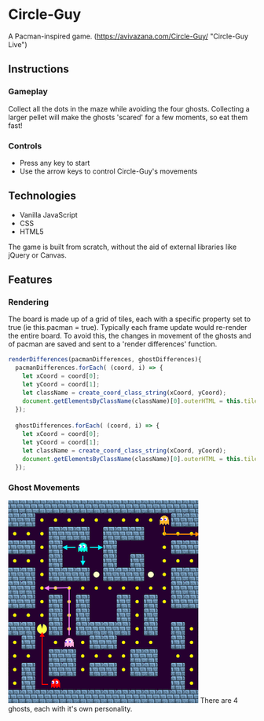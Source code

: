 # Circle-Guy
A Pacman-inspired game.
(https://avivazana.com/Circle-Guy/ "Circle-Guy Live")

## Instructions 

### Gameplay 

Collect all the dots in the maze while avoiding the four ghosts. 
Collecting a larger pellet will make the ghosts 'scared' for a few moments, so eat them fast!

### Controls 

* Press any key to start 
* Use the arrow keys to control Circle-Guy's movements

## Technologies 

* Vanilla JavaScript 
* CSS
* HTML5

The game is built from scratch, without the aid of external libraries like jQuery or Canvas. 

## Features 

### Rendering 

The board is made up of a grid of tiles, each with a specific property set to true (ie this.pacman = true).
Typically each frame update would re-render the entire board. To avoid this, the changes in movement of the ghosts and of pacman
are saved and sent to a 'render differences' function.

```javascript
renderDifferences(pacmanDifferences, ghostDifferences){  
  pacmanDifferences.forEach( (coord, i) => {
    let xCoord = coord[0];
    let yCoord = coord[1];
    let className = create_coord_class_string(xCoord, yCoord);
    document.getElementsByClassName(className)[0].outerHTML = this.tileMap[yCoord][xCoord].getHTML();
  });

  ghostDifferences.forEach( (coord, i) => {
    let xCoord = coord[0];
    let yCoord = coord[1];
    let className = create_coord_class_string(xCoord, yCoord);
    document.getElementsByClassName(className)[0].outerHTML = this.tileMap[yCoord][xCoord].getHTML();
  });
```

### Ghost Movements 

![alt text](https://github.com/avvazana/Circle-Guy/raw/master/assets/ghostMovements.png "Ghost Movements")
There are 4 ghosts, each with it's own personality. 



